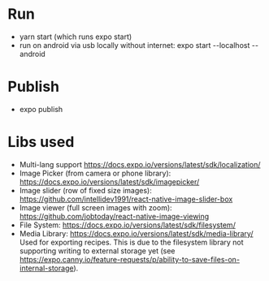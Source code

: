 
# Run
- yarn start (which runs expo start)
- run on android via usb locally without internet: expo start --localhost --android

# Publish
- expo publish

# Libs used
- Multi-lang support https://docs.expo.io/versions/latest/sdk/localization/
- Image Picker (from camera or phone library): https://docs.expo.io/versions/latest/sdk/imagepicker/
- Image slider (row of fixed size images): https://github.com/intellidev1991/react-native-image-slider-box
- Image viewer (full screen images with zoom): https://github.com/jobtoday/react-native-image-viewing
- File System: https://docs.expo.io/versions/latest/sdk/filesystem/
- Media Library: https://docs.expo.io/versions/latest/sdk/media-library/
Used for exporting recipes. This is due to the filesystem library not
supporting writing to external storage yet (see
https://expo.canny.io/feature-requests/p/ability-to-save-files-on-internal-storage).

